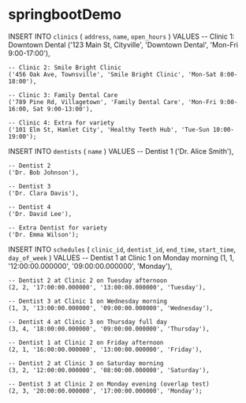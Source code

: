 # springbootDemo

INSERT INTO `clinics` (
    `address`, 
    `name`, 
    `open_hours`
) VALUES
    -- Clinic 1: Downtown Dental
    ('123 Main St, Cityville', 'Downtown Dental', 'Mon-Fri 9:00-17:00'),
    
    -- Clinic 2: Smile Bright Clinic
    ('456 Oak Ave, Townsville', 'Smile Bright Clinic', 'Mon-Sat 8:00-18:00'),
    
    -- Clinic 3: Family Dental Care
    ('789 Pine Rd, Villagetown', 'Family Dental Care', 'Mon-Fri 9:00-16:00, Sat 9:00-13:00'),
    
    -- Clinic 4: Extra for variety
    ('101 Elm St, Hamlet City', 'Healthy Teeth Hub', 'Tue-Sun 10:00-19:00');
    
    
INSERT INTO `dentists` (
    `name`
) VALUES
    -- Dentist 1
    ('Dr. Alice Smith'),
    
    -- Dentist 2
    ('Dr. Bob Johnson'),
    
    -- Dentist 3
    ('Dr. Clara Davis'),
    
    -- Dentist 4
    ('Dr. David Lee'),
    
    -- Extra Dentist for variety
    ('Dr. Emma Wilson');
    
INSERT INTO `schedules` (
    `clinic_id`, 
    `dentist_id`, 
    `end_time`, 
    `start_time`, 
    `day_of_week`
) VALUES
    -- Dentist 1 at Clinic 1 on Monday morning
    (1, 1, '12:00:00.000000', '09:00:00.000000', 'Monday'),
    
    -- Dentist 2 at Clinic 2 on Tuesday afternoon
    (2, 2, '17:00:00.000000', '13:00:00.000000', 'Tuesday'),
    
    -- Dentist 3 at Clinic 1 on Wednesday morning
    (1, 3, '13:00:00.000000', '09:00:00.000000', 'Wednesday'),
    
    -- Dentist 4 at Clinic 3 on Thursday full day
    (3, 4, '18:00:00.000000', '09:00:00.000000', 'Thursday'),
    
    -- Dentist 1 at Clinic 2 on Friday afternoon
    (2, 1, '16:00:00.000000', '13:00:00.000000', 'Friday'),
    
    -- Dentist 2 at Clinic 3 on Saturday morning
    (3, 2, '12:00:00.000000', '08:00:00.000000', 'Saturday'),
    
    -- Dentist 3 at Clinic 2 on Monday evening (overlap test)
    (2, 3, '20:00:00.000000', '17:00:00.000000', 'Monday');